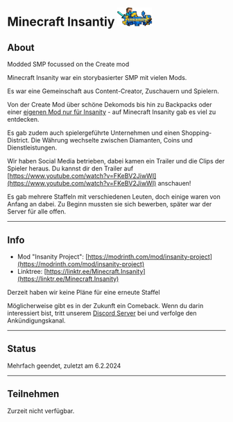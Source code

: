 # Minecraft Insantiy <img src="img/Insanity-Icon-Small.png" alt="FactionFight Logo" style="width:5rem">

## About
Modded SMP focussed on the Create mod

Minecraft Insanity war ein storybasierter SMP mit vielen Mods.

Es war eine Gemeinschaft aus Content-Creator, Zuschauern und Spielern.

Von der Create Mod über schöne Dekomods bis hin zu Backpacks oder einer [eigenen Mod nur für Insanity](https://modrinth.com/mod/insanity-project)  - auf Minecraft Insanity gab es viel zu entdecken.

Es gab zudem auch spielergeführte Unternehmen und einen Shopping-District. Die Währung wechselte zwischen Diamanten, Coins und Dienstleistungen.

Wir haben Social Media betrieben, dabei kamen ein Trailer und die Clips der Spieler heraus. Du kannst dir den Trailer auf [https://www.youtube.com/watch?v=FKeBV2JiwWI](https://www.youtube.com/watch?v=FKeBV2JiwWI) anschauen!

Es gab mehrere Staffeln mit verschiedenen Leuten, doch einige waren von Anfang an dabei. Zu Beginn mussten sie sich bewerben, später war der Server für alle offen.

---

## Info
- Mod "Insanity Project": [https://modrinth.com/mod/insanity-project](https://modrinth.com/mod/insanity-project)
- Linktree: [https://linktr.ee/Minecraft.Insanity](https://linktr.ee/Minecraft.Insanity)

Derzeit haben wir keine Pläne für eine erneute Staffel

Möglicherweise gibt es in der Zukunft ein Comeback. Wenn du darin interessiert bist, tritt unserem [Discord Server](https://discord.gg/hWaYcY75Bx) bei und verfolge den Ankündigungskanal.

---

## Status
Mehrfach geendet, zuletzt am 6.2.2024

---

## Teilnehmen
Zurzeit nicht verfügbar. 
